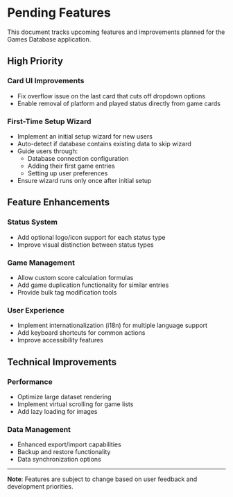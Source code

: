 # Pending Features

This document tracks upcoming features and improvements planned for the Games Database application.

## High Priority

### Card UI Improvements

- Fix overflow issue on the last card that cuts off dropdown options
- Enable removal of platform and played status directly from game cards

### First-Time Setup Wizard

- Implement an initial setup wizard for new users
- Auto-detect if database contains existing data to skip wizard
- Guide users through:
  - Database connection configuration
  - Adding their first game entries
  - Setting up user preferences
- Ensure wizard runs only once after initial setup

## Feature Enhancements

### Status System

- Add optional logo/icon support for each status type
- Improve visual distinction between status types

### Game Management

- Allow custom score calculation formulas
- Add game duplication functionality for similar entries
- Provide bulk tag modification tools

### User Experience

- Implement internationalization (i18n) for multiple language support
- Add keyboard shortcuts for common actions
- Improve accessibility features

## Technical Improvements

### Performance

- Optimize large dataset rendering
- Implement virtual scrolling for game lists
- Add lazy loading for images

### Data Management

- Enhanced export/import capabilities
- Backup and restore functionality
- Data synchronization options

---

**Note**: Features are subject to change based on user feedback and development priorities.
